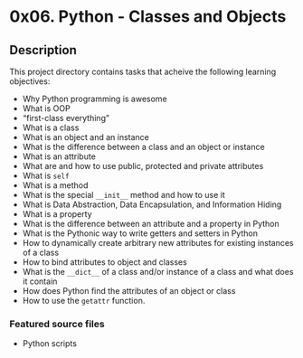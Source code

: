 # 0x06. Python - Classes and Objects
## Description
This project directory contains tasks that acheive the following learning objectives:

* Why Python programming is awesome
* What is OOP
* “first-class everything”
* What is a class
* What is an object and an instance
* What is the difference between a class and an object or instance
* What is an attribute
* What are and how to use public, protected and private attributes
* What is `self`
* What is a method
* What is the special `__init__` method and how to use it
* What is Data Abstraction, Data Encapsulation, and Information Hiding
* What is a property
* What is the difference between an attribute and a property in Python
* What is the Pythonic way to write getters and setters in Python
* How to dynamically create arbitrary new attributes for existing instances of a class
* How to bind attributes to object and classes
* What is the `__dict__` of a class and/or instance of a class and what does it contain
* How does Python find the attributes of an object or class
* How to use the `getattr` function.

### Featured source files
* Python scripts

